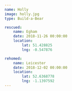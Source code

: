 ```yaml
---
name: Holly
image: holly.jpg
type: Build-a-Bear

rescued:
    name: Egham
    date: 2018-11-26 00:00:00
    location:
        lat: 51.428825
        lng: -0.547876

rehomed:
    name: Leicester
    date: 2018-12-02 00:00:00
    location:
        lat: 52.6368778
        lng: -1.1397592
---
```

